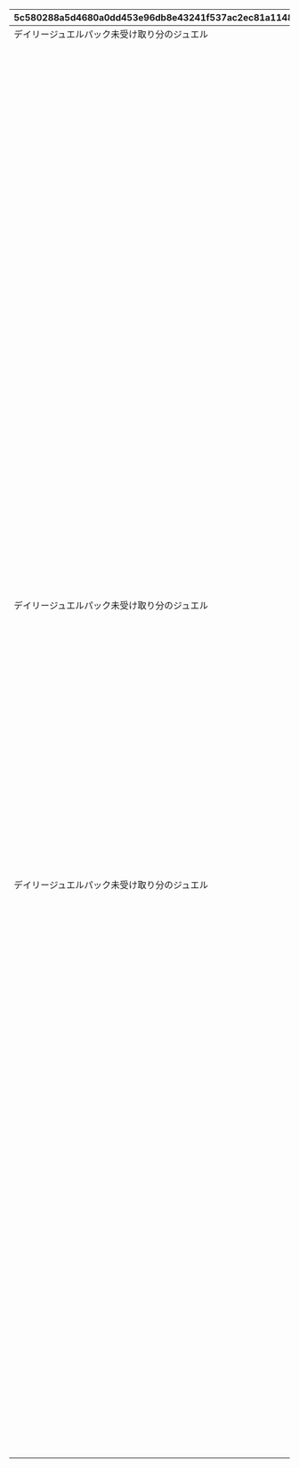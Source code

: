 |5c580288a5d4680a0dd453e96db8e43241f537ac2ec81a1148f53d663de7eeb8|31705338d733febad9e0e17ed3edd39a263b958997912a08f05c639b3ce44f66|e7da3e37a4e749810974688dd263e5eac61aaacb5c421cc2bde86d53d8eed903|287758bd6da37a745bc9dc3f4142146a4536e1dfc24891835fad3469e4d8ce7c|030e22258d2bc38d1e5a00b9783ab9339394bb10474ebf1333fe815357fd19f6|c5027ef294463a3a755b37c9a6a472a40e677279d109f05379e8f11b35a1006e|8ba62b48164c7f512e018f0a7b2302d75ee769a61b94e0c39dbbd52046e8aed8|9e4a506b0266e4a37daf65c48ea08320a560fead81b459f00b163fe8520c54b3|e96ff67e03c0a9d9b588542d70dcc1db468edd7708070079a531b87026c3df6f|4f9b838949b2e14d4c1b13074bfd909ad4cd35fa490e1dfeec8b546060db9d12|22362c30c0ec57bc02adebc5bf9d57feb5c8754908461f67527f0f7a00072cb1|64385822b15b5d18fa7107e779fb0f209f158f373258997e9e201b1967bcc457|ad1d058850151fff88903e58c62c88d32aeb9694064fc4d761bf61ff7027517f|6d07952293f0b6ffc6868a51f9acef515ac95dcb99bbfd36b675685c62f1d39d|297c3533dce490fc39b3f2b5e59deb9c5d5df5b73cede0db3d2872f7d3b0cd79|0cc0c3ae143ffa549fed1180167e06238664537229b407188c0571d574b1d0c4|
| --- | --- | --- | --- | --- | --- | --- | --- | --- | --- | --- | --- | --- | --- | --- | --- |
|デイリージュエルパック未受け取り分のジュエル|403|0|2|104|3|17001001|デイリージュエルパック{1}日目のアイテムセット|9|30|2000|1|1|0|0|2|
||0|1|1|103|3|0||15|7|0|0|0|0|3|1|
||0|1|1|103|3|0||18|30|0|0|0|0|3|1|
||405|0|3|103|0|17001002|7日間スタミナ応援パック{1}日目のアイテムセット|19|7|0|2|2|9402|1|3|
||0|0|4|0|0|0||20|0|0|3|2|9403|0|0|
||0|0|4|0|0|0||21|0|0|4|5|9404|0|0|
||0|0|4|0|0|0||22|0|0|5|8|9405|0|0|
||0|0|4|0|0|0||23|0|0|6|11|9406|0|0|
||0|0|4|0|0|0||26|0|0|7|14|9411|0|0|
||0|0|4|0|0|0||27|0|0|8|16|9412|0|0|
||0|0|5|908|0|0||28|0|0|9|1|9319|0|0|
||0|0|4|0|0|0||29|0|0|3|3|9407|0|0|
||0|0|4|0|0|0||30|0|0|4|6|9408|0|0|
||0|0|4|0|0|0||31|0|0|5|9|9409|0|0|
||0|0|4|0|0|0||32|0|0|6|12|9410|0|0|
||0|0|5|908|0|0||33|0|0|12|1|9319|0|0|
||0|0|4|0|0|0||34|0|0|3|4|9413|0|0|
||0|0|4|0|0|0||35|0|0|4|7|9414|0|0|
||0|0|4|0|0|0||36|0|0|5|10|9415|0|0|
||0|0|4|0|0|0||37|0|0|6|13|9416|0|0|
||0|0|4|0|0|0||38|0|0|7|15|9417|0|0|
||0|0|4|0|0|0||39|0|0|8|17|9418|0|0|
||0|0|4|0|0|0||40|0|0|10|18|9419|0|0|
||0|0|4|0|0|0||41|0|0|11|19|9420|0|0|
||0|0|5|908|0|0||42|0|0|13|1|9319|0|0|
||0|0|5|908|0|0||43|0|0|14|1|9319|0|0|
||0|0|5|908|0|0||44|0|0|15|1|9319|0|0|
||0|0|4|0|0|0||45|0|0|3|20|9421|0|0|
||0|0|4|0|0|0||46|0|0|4|21|9422|0|0|
||0|0|4|0|0|0||47|0|0|5|22|9423|0|0|
||0|0|4|0|0|0||48|0|0|6|23|9424|0|0|
||0|0|4|0|0|0||49|0|0|7|24|9425|0|0|
||0|0|4|0|0|0||50|0|0|8|25|9426|0|0|
||0|0|4|0|0|0||51|0|0|10|26|9427|0|0|
||0|0|4|0|0|0||52|0|0|11|27|9428|0|0|
||0|0|4|0|0|0||53|0|0|16|28|9429|0|0|
||0|0|4|0|0|0||54|0|0|17|29|9430|0|0|
||0|0|5|908|0|0||55|0|0|18|1|9319|0|0|
||405|0|3|103|0|17001002|7日間スタミナ応援パック{1}日目のアイテムセット|56|7|0|2|2|9402|1|3|
|デイリージュエルパック未受け取り分のジュエル|403|0|2|104|3|17001001|デイリージュエルパック{1}日目のアイテムセット|57|30|2000|1|1|0|0|2|
||0|1|1|103|3|0||58|7|0|0|0|0|3|1|
||0|1|1|103|3|0||59|30|0|0|0|0|3|1|
||0|0|4|0|0|0||71|0|0|3|20|9421|0|0|
||0|0|4|0|0|0||72|0|0|4|21|9422|0|0|
||0|0|4|0|0|0||73|0|0|5|22|9423|0|0|
||0|0|4|0|0|0||74|0|0|6|23|9424|0|0|
||0|0|4|0|0|0||75|0|0|7|24|9425|0|0|
||0|0|4|0|0|0||76|0|0|8|25|9426|0|0|
||0|0|4|0|0|0||77|0|0|10|26|9427|0|0|
||0|0|4|0|0|0||78|0|0|11|27|9428|0|0|
||0|0|4|0|0|0||79|0|0|16|28|9429|0|0|
||0|0|4|0|0|0||80|0|0|17|29|9430|0|0|
||0|0|5|908|0|0||81|0|0|19|1|9319|0|0|
||0|0|5|908|0|0||82|0|0|20|1|9319|0|0|
||0|0|6|0|0|0||83|0|0|21|1|9431|0|0|
||0|0|6|0|0|0||84|0|0|22|1|9431|0|0|
||0|0|5|908|0|0||85|0|0|23|2|9319|0|0|
||405|0|3|103|0|17001002|7日間スタミナ応援パック{1}日目のアイテムセット|86|7|0|2|2|9402|1|3|
|デイリージュエルパック未受け取り分のジュエル|403|0|2|104|3|17001001|デイリージュエルパック{1}日目のアイテムセット|87|30|2000|1|1|0|0|2|
||0|1|1|103|3|0||88|7|0|0|0|0|3|1|
||0|1|1|103|3|0||89|30|0|0|0|0|3|1|
||0|0|4|0|0|0||101|0|0|3|20|9421|0|0|
||0|0|4|0|0|0||102|0|0|4|21|9422|0|0|
||0|0|4|0|0|0||103|0|0|5|22|9423|0|0|
||0|0|4|0|0|0||104|0|0|6|23|9424|0|0|
||0|0|4|0|0|0||105|0|0|7|24|9425|0|0|
||0|0|4|0|0|0||106|0|0|8|25|9426|0|0|
||0|0|4|0|0|0||107|0|0|10|26|9427|0|0|
||0|0|4|0|0|0||108|0|0|11|27|9428|0|0|
||0|0|4|0|0|0||109|0|0|16|28|9429|0|0|
||0|0|4|0|0|0||110|0|0|17|29|9430|0|0|
||0|0|6|0|0|0||111|0|0|24|2|9432|0|0|
||0|0|6|0|0|0||112|0|0|25|2|9432|0|0|
||0|0|5|908|0|0||113|0|0|26|1|9319|0|0|
||0|0|7|0|0|0||114|0|0|27|2|9319|0|0|
||0|0|5|908|0|0||115|0|0|28|1|9319|0|0|
||0|0|6|0|0|0||116|0|0|29|4|9433|0|0|
||0|0|6|0|0|0||117|0|0|30|4|9432|0|0|
||0|0|5|908|0|0||118|0|0|31|1|9319|0|0|
||0|0|5|908|0|0||119|0|0|32|1|9319|0|0|
||0|0|6|0|0|0||120|0|0|33|4|9434|0|0|
||0|0|6|0|0|0||121|0|0|34|5|9432|0|0|
||0|0|6|0|0|0||122|0|0|35|6|9435|0|0|
||0|0|6|0|0|0||123|0|0|36|7|9435|0|0|
||0|0|6|0|0|0||124|0|0|37|8|9435|0|0|
||0|0|6|0|0|0||125|0|0|38|9|9435|0|0|
||0|0|6|0|0|0||126|0|0|39|10|9435|0|0|
||0|0|5|908|0|0||127|0|0|40|1|9319|0|0|
||0|0|6|0|0|0||128|0|0|41|4|9434|0|0|
||0|0|6|0|0|0||129|0|0|42|5|9432|0|0|
||0|0|6|0|0|0||130|0|0|43|6|9437|0|0|
||0|0|6|0|0|0||131|0|0|44|7|9436|0|0|
||0|0|6|0|0|0||132|0|0|45|8|9436|0|0|
||0|0|6|0|0|0||133|0|0|46|9|9436|0|0|
||0|0|6|0|0|0||134|0|0|47|10|9436|0|0|
||0|0|6|0|0|0||135|0|0|48|11|9436|0|0|
||0|0|6|0|0|0||136|0|0|49|5|9438|0|0|
||0|0|6|0|0|0||137|0|0|50|3|9439|0|0|